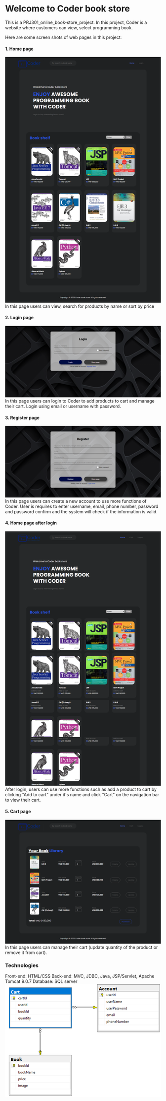 # Welcome to Coder book store
This is a PRJ301_online_book-store_project.
In this project, Coder is a website where customers can view, select programming book.

Here are some screen shots of web pages in this project:

#### 1. Home page
![Home page view before the user logged in to the website.](/pages_screen_shot/Coder_Home_page_screen_shot.png "Home page 1")
In this page users can view, search for products by name or sort by price


#### 2. Login page
![Login page (login using email or username with password).](/pages_screen_shot/Coder_Login_page_screen_shot.png "Login page")
In this page users can login to Coder to add products to cart and manage their cart. Login using email or username with password.


#### 3. Register page
![Register page (requires username, email, phone number, password and password confirm).](/pages_screen_shot/Coder_Register_page_screen_shot.png "Registe page")
In this page users can create a new account to use more functions of Coder. User is requires to enter username, email, phone number, password and password confirm and the system will check if the information is valid.


#### 4. Home page after login
![Home page after login to Coder.](/pages_screen_shot/Coder_Home_page_after_login_screen_shot.png "Home page after login")
After login, users can use more functions such as add a product to cart by clicking "Add to cart" under it's name  and click "Cart" on the navigation bar to view their cart.


#### 5. Cart page
![Cart page can view after login to Coder.](/pages_screen_shot/Coder_Cart_page_screen_shot.png "Cart page")
In this page users can manage their cart (update quantity of the product or remove it from cart).

### Technologies
Front-end: HTML/CSS
Back-end: MVC, JDBC, Java, JSP/Servlet, Apache Tomcat 9.0.7
Database: SQL server
![Database](/pages_screen_shot/Database.png "Database")
